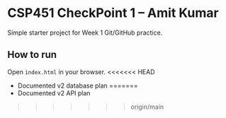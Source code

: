 # CSP451 CheckPoint 1 – Amit Kumar

Simple starter project for Week 1 Git/GitHub practice.

## How to run
Open `index.html` in your browser.
<<<<<<< HEAD
- Documented v2 database plan
=======
- Documented v2 API plan
>>>>>>> origin/main
